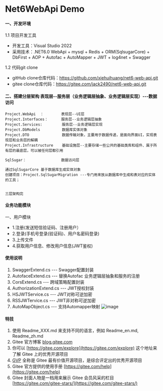 # Net6WebApi Demo

#### 一、开发环境
1.1 项目开发工具
  + 开发工具：Visual Studio 2022
  + 采用技术：.NET6.0 WebApi + mysql + Redis + ORM(SqlsugarCore) + DbFirst + AOP + Autofac + AutoMapper + JWT + log4net + Swagger 
	
1.2 代码git clone
  + gitHub clone仓库代码：https://github.com/xiehuihuang/net6-web-api.git
  + gitee  clone仓库代码：https://gitee.com/jack2490/net6-web-api.git


#### 二、搭建分层架构 表现层--服务层（业务逻辑层抽象、业务逻辑层实现）---数据访问
~~~~
Project.WebApi  ：        表现层--UI层
Project.Interfaces：      服务层--业务逻辑层抽象
Project.Services:         服务层--业务逻辑层实现
Project.DbModels          数据库实体对象
Project.DTO               数据传输对象，主要用于数据传递，是面向界面UI，实现表现层和业务层的解耦
Project.Infrastructure    基础设施层--主要存储一些公共的基础类库和组件、属于所有层的最底层，可以被任何层都引用

SqlSugar：                数据访问层
 
通过SqlSugarCore 基于数据库生成实体对象
创建项目：Project.SqlSugarMigration ---专门用来放从数据库中生成和表对应的实体的工具；


三层架构完
~~~~

#### 业务功能模块

一、用户模块
  + 1.注册(发送短信验证码、注册用户）
  + 2.登录(手机号登录(验证码)、用户名密码登录)
  + 3.上传文件
  + 4.获取用户信息、修改用户信息(JWT鉴权)

#### 使用说明
1. SwaggerExtend.cs         --- Swagger配置封装
2. AutofaceExtend.cs        --- 替换Autofac 业务逻辑层抽象和服务的注册
3. CorsExtend.cs            --- 跨域策略配置封装
4. AuthorizationExtend.cs   --- JWT授权封装
5. HSJWTService.cs          --- JWT对称可逆加密
6. RSSJWTervice.cs          --- JWT非对称可逆加密
7. AutoMapObject.cs         --- 支持Automapper映射
![image](https://user-images.githubusercontent.com/32085450/216363378-d631b253-6f41-44f7-9ba5-5f632936b46e.png)



#### 特技

1.  使用 Readme\_XXX.md 来支持不同的语言，例如 Readme\_en.md, Readme\_zh.md
2.  Gitee 官方博客 [blog.gitee.com](https://blog.gitee.com)
3.  你可以 [https://gitee.com/explore](https://gitee.com/explore) 这个地址来了解 Gitee 上的优秀开源项目
4.  [GVP](https://gitee.com/gvp) 全称是 Gitee 最有价值开源项目，是综合评定出的优秀开源项目
5.  Gitee 官方提供的使用手册 [https://gitee.com/help](https://gitee.com/help)
6.  Gitee 封面人物是一档用来展示 Gitee 会员风采的栏目 [https://gitee.com/gitee-stars/](https://gitee.com/gitee-stars/)
